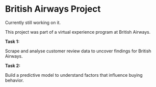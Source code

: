 # British Airways Project

Currently still working on it.

This project was part of a virtual experience program at British Airways.

**Task 1:**

Scrape and analyse customer review data to uncover findings for British Airways.

**Task 2:**

Build a predictive model to understand factors that influence buying behavior.

